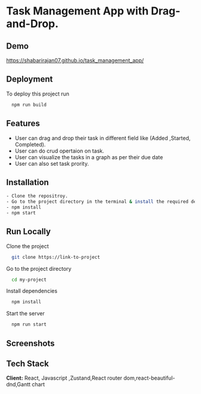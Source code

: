 
# Task Management App with Drag-and-Drop.


## Demo

https://shabarirajan07.github.io/task_management_app/

## Deployment

To deploy this project run

```bash
  npm run build
```




## Features

- User can drag and drop their task in different field like (Added ,Started, Completed).
- User can  do crud opertaion on task.
- User can visualize the tasks in a graph as per their due date
- User can also set task prority.


## Installation

```bash
- Clone the repositroy.
- Go to the project directory in the terminal & install the required dependencies by using:
- npm install
- npm start

```
    
## Run Locally

Clone the project

```bash
  git clone https://link-to-project
```

Go to the project directory

```bash
  cd my-project
```

Install dependencies

```bash
  npm install
```

Start the server

```bash
  npm run start
```


## Screenshots



## Tech Stack

**Client:** React, Javascript ,Zustand,React router dom,react-beautiful-dnd,Gantt chart



